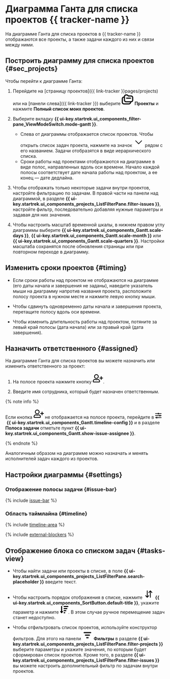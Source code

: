 # Диаграмма Ганта для списка проектов {{ tracker-name }}

На диаграмме Ганта для списка проектов в {{ tracker-name }} отображаются все проекты, а также задачи каждого из них и связи между ними.

## Построить диаграмму для списка проектов {#sec_projects}

Чтобы перейти к диаграмме Ганта:

1. Перейдите на [страницу проектов]({{ link-tracker }}pages/projects) или на [панели слева]({{ link-tracker }}) выберите ![](../../_assets/tracker/svg/project.svg)&nbsp;**Проекты** и нажмите **Полный список моих проектов**.

1. Выберите вкладку **{{ ui-key.startrek.ui_components_filter-pane_ViewModeSwitch.mode-gantt }}**.
   * Слева от диаграммы отображается список проектов. Чтобы открыть список задач проекта, нажмите на значок ![](../../_assets/tracker/svg/arrow.svg) рядом с его названием. Задачи отобразятся в виде иерархического списка.
   * Сроки работы над проектами отображаются на диаграмме в виде полос, направленных вдоль оси времени. Начало каждой полосы соответствует дате начала работы над проектом, а ее конец — дате дедлайна.

1. Чтобы отображать только некоторые задачи внутри проектов, настройте фильтрацию по задачам. В правой части на панели над диаграммой, в разделе **{{ ui-key.startrek.ui_components_projects_ListFilterPane.filter-issues }}**, настройте фильтр, последовательно добавляя нужные параметры и задавая для них значения.

1. Чтобы настроить масштаб временной шкалы, в нижнем правом углу диаграммы выберите **{{ ui-key.startrek.ui_components_Gantt.scale-days }}**, **{{ ui-key.startrek.ui_components_Gantt.scale-month }}** или **{{ ui-key.startrek.ui_components_Gantt.scale-quarters }}**. Настройки масштаба сохранятся после обновления страницы или при повторном переходе в диаграмму.

## Изменить сроки проектов {#timing}

* Если сроки работы над проектом не отображаются на диаграмме (его даты начала и завершения не заданы), наведите указатель мыши на диаграмму напротив названия проекта, расположите полосу проекта в нужном месте и нажмите левую кнопку мыши.

* Чтобы сдвинуть одновременно даты начала и завершения проекта, перетащите полосу вдоль оси времени.

* Чтобы изменить длительность работы над проектом, потяните за левый край полосы (дата начала) или за правый край (дата завершения).

## Назначить ответственного {#assigned}

На диаграмме Ганта для списка проектов вы можете назначить или изменить ответственного за проект:

1. На полосе проекта нажмите кнопку ![](../../_assets/tracker/svg/pick-user.svg).

1. Введите имя сотрудника, который будет назначен ответственным.

{% note info %}

Если кнопка ![](../../_assets/tracker/svg/pick-user.svg) не отображается на полосе проекта, перейдите в ![](../../_assets/tracker/svg/gantt-settings-button.svg)&nbsp;**{{ ui-key.startrek.ui_components_Gantt.timeline-config }}** и в разделе **Полоса задачи** отметьте пункт **{{ ui-key.startrek.ui_components_Gantt.show-issue-assignee }}**.

{% endnote %}

Аналогичным образом на диаграмме можно назначать и менять исполнителей задач каждого из проектов.

## Настройки диаграммы {#settings}

### Отображение полосы задачи {#issue-bar}

{% include [issue-bar](../../_includes/tracker/issue-bar.md) %}

### Область таймлайна {#timeline}

{% include [timeline-area](../../_includes/tracker/timeline-area.md) %}

{% include [external-blockers](../../_includes/tracker/external-blockers.md) %}

## Отображение блока со списком задач {#tasks-view}

* Чтобы найти задачи или проекты в списке, в поле **{{ ui-key.startrek.ui_components_projects_ListFilterPane.search-placeholder }}** введите текст.

* Чтобы настроить порядок отображения в списке, нажмите ![](../../_assets/tracker/svg/sorting.svg)&nbsp;**{{ ui-key.startrek.ui_components_SortButton.default-title }}**, укажите параметр и нажмите ![](../../_assets/tracker/svg/new-first.svg). В этом случае ручное перемещение задач станет недоступно.

* Чтобы отфильтровать список проектов, используйте конструктор фильтров. Для этого на панели ![](../../_assets/tracker/svg/filter.svg)&nbsp;**Фильтры** в разделе **{{ ui-key.startrek.ui_components_projects_ListFilterPane.filter-projects }}** выберите параметры и укажите значения, по которым будет сформирован список проектов. Кроме того, в разделе **{{ ui-key.startrek.ui_components_projects_ListFilterPane.filter-issues }}** вы можете настроить дополнительный фильтр по задачам внутри проектов.